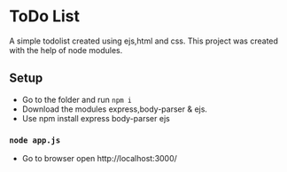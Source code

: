 # ToDo List
 A simple todolist created using ejs,html and css. This project was created with the help of node modules.
 
 ## Setup
 - Go to the folder and run `npm i`
 - Download the modules express,body-parser & ejs.
 - Use npm install express body-parser ejs
 
 ### `node app.js`
 - Go to browser open http://localhost:3000/
  
